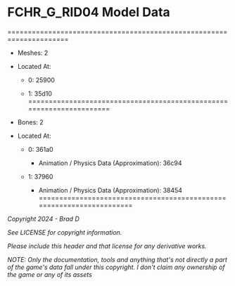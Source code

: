 # FCHR_G_RID04 Model Data
=====================================================================

* Meshes: 2

* Located At:

  * 0: 25900

  * 1: 35d10
=====================================================================

* Bones: 2

* Located At:

  * 0: 361a0

    * Animation / Physics Data (Approximation): 36c94

  * 1: 37960

    * Animation / Physics Data (Approximation): 38454
=====================================================================

*Copyright 2024 - Brad D*

*See LICENSE for copyright information.*

*Please include this header and that license for any derivative works.*

*NOTE: Only the documentation, tools and anything that's not directly a part of the game's data fall under this copyright. I don't claim any ownership of the game or any of its assets*

